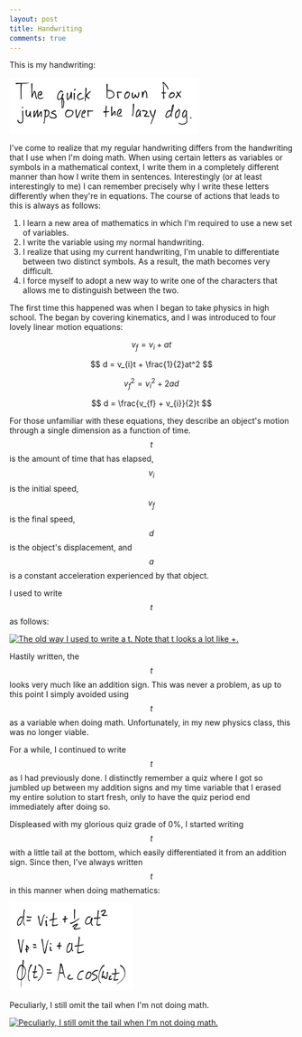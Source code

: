 ```yaml
---
layout: post
title: Handwriting
comments: true
---
```


This is my handwriting:

[![My handwriting](/assets/handwriting/handwriting.png)](/assets/handwriting/handwriting.png)

I've come to realize that my regular handwriting differs from the handwriting
that I use when I'm doing math. When using certain letters as variables or
symbols in a mathematical context, I write them in a completely different manner
than how I write them in sentences. Interestingly (or at least interestingly to
me) I can remember precisely why I write these letters differently when they're in
equations. The course of actions that leads to this is always as follows:

1. I learn a new area of mathematics in which I'm required to use a new set of
variables.
2. I write the variable using my normal handwriting.
3. I realize that using my current handwriting, I'm unable to differentiate
between two distinct symbols. As a result, the math becomes very difficult.
4. I force myself to adopt a new way to write one of the characters that allows
me to distinguish between the two.

The first time this happened was when I began to take physics in high
school. The began by covering kinematics, and I was
introduced to four lovely linear motion equations:

$$ v_{f} = v_{i} + at $$

$$ d = v_{i}t + \frac{1}{2}at^2 $$

$$ v_{f}^2 = v_{i}^2 + 2ad $$

$$ d = \frac{v_{f} + v_{i}}{2}t $$

For those unfamiliar with these equations, they describe an object's motion
through a single dimension as a function of time.  $$ t $$ is the amount of time
that has elapsed, $$ v_{i} $$ is the initial speed, $$ v_{f} $$ is the final
speed, $$ d $$ is the object's displacement, and $$ a $$ is a constant
acceleration experienced by that object.

I used to write $$ t $$ as follows:

[![The old way I used to write a t. Note that t looks a lot like
+.](/assets/handwriting/old-t.png)](/assets/handwriting/old-t.png)


Hastily written, the $$ t $$ looks very much like an addition sign. This was never a
problem, as up to this point I simply avoided using $$ t $$ as a variable when doing
math. Unfortunately, in my new physics class, this was no longer viable.

For a while, I continued to write $$ t $$ as I had previously done. I distinctly
remember a quiz where I got so jumbled up between my addition signs and my time
variable that I erased my entire solution to start fresh, only to have the quiz
period end immediately after doing so.

Displeased with my glorious quiz grade of 0%, I started writing $$ t $$ with a
little tail at the bottom, which easily differentiated it from an addition sign.
Since then, I've always written $$ t $$ in this manner when doing mathematics:


[![My new way of writing t.](/assets/handwriting/new-t.png)](/assets/handwriting/new-t.png)

Peculiarly, I still omit the tail when I'm not doing math.

[![Peculiarly, I still omit the tail when I'm not doing
math.](/assets/handwriting/new-t-wat.png)](/assets/handwriting/new-t-wat.png)
